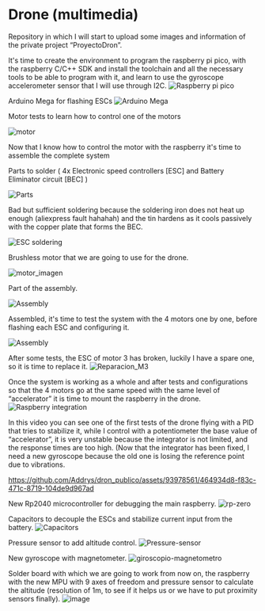# Drone (multimedia)
Repository in which I will start to upload some images and information of the private project “ProyectoDron”.

It's time to create the environment to program the raspberry pi pico, with the raspberry C/C++ SDK and install the toolchain and all the necessary tools to be able to program with it, and learn to use the gyroscope accelerometer sensor that I will use through I2C.
![Raspberry pi pico](https://github.com/Addrys/dron_publico/assets/93978561/6f95b5e1-4fb6-4f17-a852-f4a95a912661)

Arduino Mega for flashing ESCs
![Arduino Mega](https://github.com/Addrys/dron_publico/assets/93978561/56dcdd5a-0f22-4a0b-86ad-46766fad3264)

Motor tests to learn how to control one of the motors

![motor](https://github.com/Addrys/dron_publico/assets/93978561/a973e121-f143-45c9-b5fc-c88794ee314c)

Now that I know how to control the motor with the raspberry it's time to assemble the complete system

Parts to solder ( 4x Electronic speed controllers [ESC] and Battery Eliminator circuit [BEC] )

![Parts](https://github.com/Addrys/dron_publico/assets/93978561/a7ac014c-7125-44b0-a0c9-ce5568680ad2)

Bad but sufficient soldering because the soldering iron does not heat up enough (aliexpress fault hahahah) and the tin hardens as it cools passively with the copper plate that forms the BEC.

![ESC soldering](https://github.com/Addrys/dron_publico/assets/93978561/9b82b737-493a-4a7c-bc69-8378ae20c548)

Brushless motor that we are going to use for the drone.

![motor_imagen](https://github.com/Addrys/dron_publico/assets/93978561/0708a198-a0ba-4d2e-9ad8-11b91850358f)

Part of the assembly.

![Assembly](https://github.com/Addrys/dron_publico/assets/93978561/f7662c48-a73d-49ca-9c8a-f1813e17651a)

Assembled, it's time to test the system with the 4 motors one by one, before flashing each ESC and configuring it.

![Assembly](https://github.com/Addrys/dron_publico/assets/93978561/4966e92a-b048-4d7e-9ba6-284854005f0d)

After some tests, the ESC of motor 3 has broken, luckily I have a spare one, so it is time to replace it.
![Reparacion_M3](https://github.com/Addrys/dron_publico/assets/93978561/fef03abc-d376-4c22-81bc-149a60c8b0c5)

Once the system is working as a whole and after tests and configurations so that the 4 motors go at the same speed with the same level of “accelerator” it is time to mount the raspberry in the drone.
![Raspberry integration](https://github.com/Addrys/dron_publico/assets/93978561/5132eb2c-ace2-4c78-8263-0f7ed4054633)

In this video you can see one of the first tests of the drone flying with a PID that tries to stabilize it, while I control with a potentiometer the base value of “accelerator”, it is very unstable because the integrator is not limited, and the response times are too high. (Now that the integrator has been fixed, I need a new gyroscope because the old one is losing the reference point due to vibrations.

https://github.com/Addrys/dron_publico/assets/93978561/464934d8-f83c-471c-8719-104de9d967ad

New Rp2040 microcontroller for debugging the main raspberry.
![rp-zero](https://github.com/Addrys/dron_publico/assets/93978561/573daf1f-a5f6-4cd5-8f2c-02dc02534476)

Capacitors to decouple the ESCs and stabilize current input from the battery.
![Capacitors ](https://github.com/Addrys/dron_publico/assets/93978561/80364634-99db-4ee4-bf20-43623265e413)

Pressure sensor to add altitude control.
![Pressure-sensor](https://github.com/Addrys/dron_publico/assets/93978561/b382ca0a-fc95-48e1-bf2f-0dc06a6e3a96)


New gyroscope with magnetometer.
![giroscopio-magnetometro](https://github.com/Addrys/dron_publico/assets/93978561/e448a584-bf3b-4225-b789-0c1e25facd23)

Solder board with which we are going to work from now on, the raspberry with the new MPU with 9 axes of freedom and pressure sensor to calculate the altitude (resolution of 1m, to see if it helps us or we have to put proximity sensors finally).
![image](https://github.com/Addrys/dron_publico/assets/93978561/54ac5073-fbf9-4c94-911f-ed3821de510d)



